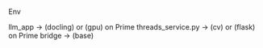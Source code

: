 Env

llm_app -> (docling) or (gpu) on Prime
threads_service.py -> (cv) or (flask) on Prime
bridge -> (base)
